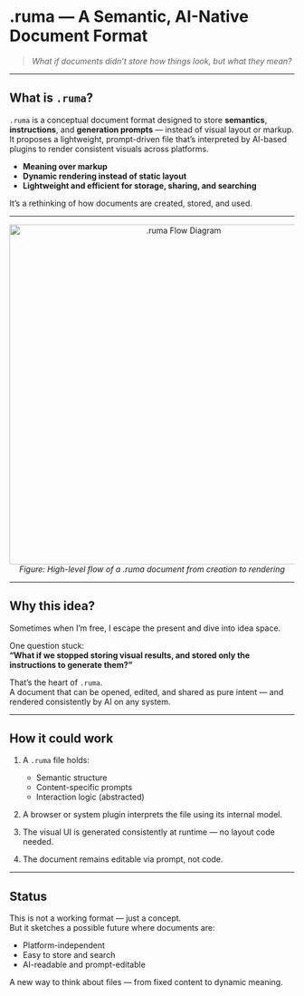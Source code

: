 # .ruma — A Semantic, AI-Native Document Format

> *What if documents didn’t store how things look, but what they mean?*

---

## What is `.ruma`?

`.ruma` is a conceptual document format designed to store **semantics**, **instructions**, and **generation prompts** — instead of visual layout or markup. It proposes a lightweight, prompt-driven file that’s interpreted by AI-based plugins to render consistent visuals across platforms.

- **Meaning over markup**  
- **Dynamic rendering instead of static layout**  
- **Lightweight and efficient for storage, sharing, and searching**  

It’s a rethinking of how documents are created, stored, and used.

---

<p align="center">
  <img src="./file-flow.jpeg" width="600" alt=".ruma Flow Diagram">
  <br>
  <em>Figure: High-level flow of a .ruma document from creation to rendering</em>
</p>

---

## Why this idea?

Sometimes when I’m free, I escape the present and dive into idea space.

One question stuck:  
**“What if we stopped storing visual results, and stored only the instructions to generate them?”**

That’s the heart of `.ruma`.  
A document that can be opened, edited, and shared as pure intent — and rendered consistently by AI on any system.

---

## How it could work

1. A `.ruma` file holds:
   - Semantic structure  
   - Content-specific prompts  
   - Interaction logic (abstracted)  

2. A browser or system plugin interprets the file using its internal model.  
3. The visual UI is generated consistently at runtime — no layout code needed.  
4. The document remains editable via prompt, not code.

---

## Status

This is not a working format — just a concept.  
But it sketches a possible future where documents are:

- Platform-independent  
- Easy to store and search  
- AI-readable and prompt-editable  

A new way to think about files — from fixed content to dynamic meaning.
